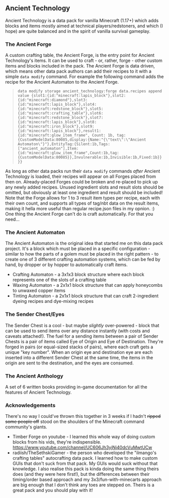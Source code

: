## Ancient Technology

Ancient Technology is a data pack for vanilla Minecraft (1.17+) which adds blocks and items mostly aimed at technical players/redstoners, and which (I hope) are quite balanced and in the spirit of vanilla survival gameplay.

### The Ancient Forge
A custom crafting table, the Ancient Forge, is the entry point for Ancient Technology's items. It can be used to craft - or, rather, forge - other custom items and blocks included in the pack. The Ancient Forge is data driven, which means other data pack authors can add their recipes to it with a simple `data modify` command. For example the following command adds the recipe for the Ancient Automaton to the Ancient Forge.

> `data modify storage ancient_technology:forge data.recipes append value {slot1:{id:"minecraft:lapis_block"},slot2:{id:"minecraft:diamond"},slot3:{id:"minecraft:lapis_block"},slot4:{id:"minecraft:redstone_block"},slot5:{id:"minecraft:crafting_table"},slot6:{id:"minecraft:redstone_block"},slot7:{id:"minecraft:lapis_block"},slot8:{id:"minecraft:iron_block"},slot9:{id:"minecraft:lapis_block"},result1:{id:"minecraft:glow_item_frame", Count: 1b, tag:{CustomModelData:80085,display:{Name:"{\"text\":\"Ancient Automaton\"}"},EntityTag:{Silent:1b,Tags:["ancient_automaton"],Item:{id:"minecraft:glow_item_frame",Count:1b,tag:{CustomModelData:80085}},Invulnerable:1b,Invisible:1b,Fixed:1b}}}}`

As long as other data packs run their `data modify` commands _after_ Ancient Technology is loaded, their recipes will appear on all Forges placed from then on. Already-placed Forges could be broken and re-placed to pick up any newly added recipes. Unused ingredient slots and result slots should be omitted, but obviously at least one ingredient and result should be included! Note that the Forge allows for 1 to 3 result item types per recipe, each with their own count, and supports all types of tag/nbt data on the result items, making it hella more useful than regular recipe.json files in my opnion. :) One thing the Ancient Forge can't do is craft automatically. For that you need...

### The Ancient Automaton
The Ancient Automaton is the original idea that started me on this data pack project. It's a block which must be placed in a specific configuration - similar to how the parts of a golem must be placed in the right pattern - to create one of 3 different crafting automation systems, which can be fed by hand, by dropper or by hopper to automatically craft items.
- Crafting Automaton - a 3x1x3 block structure where each block represents one of the slots of a crafting table
- Waxing Automaton - a 2x1x1 block structure that can apply honeycombs to unwaxed copper items
- Tinting Automaton - a 2x1x1 block structure that can craft 2-ingredient dyeing recipes and dye-mixing recipes

### The Sender Chest/Eyes
The Sender Chest is a cool - but maybe _slightly_ over-powered - block that can be used to send items over any distance instantly (with costs and caveats attached!). The fuel for a sending items between a pair of Sender Chests is a pair of items called Eye of Origin and Eye of Destination. They're forged in pairs (or equal-sized stacks of pairs), where each craft gets a unique "key number". When an origin eye and destination eye are each inserted into a different Sender Chest at the same time, the items in the origin are sent to the destination, and the eyes are consumed.

### The Ancient Anthology
A set of 6 written books providing in-game documentation for all the features of Ancient Technology.


### Acknowledgements
There's no way I could've thrown this together in 3 weeks if I hadn't ~~ripped some people off~~ stood on the shoulders of the Minecraft command community's giants.

- Timber Forge on youtube - I learned this whole way of doing custom blocks from his vids, they're indispensible. https://www.youtube.com/channel/UC606Jh3yjNj40dcVuMwtUCw
- radiish/TheSethskiGamer - the person who developed the "ilmango's crafting tables" autocrafting data pack. I learned how to make custom GUIs that don't suck from that pack. My GUIs would suck without that knowledge. I also realise this pack is kinda doing the same thing theirs does (and they were here first!), but the differences between their timing/order based approach and my 3x3/fun-with-minecarts approach are big enough that I don't think any toes are stepped on. Theirs is a great pack and you should play with it!
